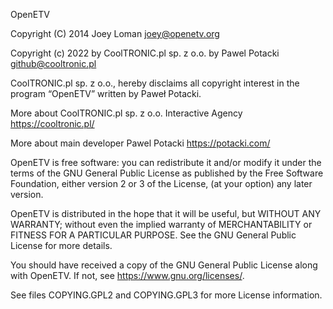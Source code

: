 OpenETV

Copyright (C) 2014 Joey Loman <joey@openetv.org>

Copyright (c) 2022 by CoolTRONIC.pl sp. z o.o. by Pawel Potacki <github@cooltronic.pl>

CoolTRONIC.pl sp. z o.o., hereby disclaims all copyright interest in the program “OpenETV” written by Paweł Potacki.

More about CoolTRONIC.pl sp. z o.o. Interactive Agency https://cooltronic.pl/

More about main developer Pawel Potacki https://potacki.com/

OpenETV is free software: you can redistribute it and/or modify it under the terms of the GNU General Public License as published by the Free Software Foundation, either version 2 or 3 of the License, (at your option) any later version.

OpenETV is distributed in the hope that it will be useful, but WITHOUT ANY WARRANTY; without even the implied warranty of MERCHANTABILITY or FITNESS FOR A PARTICULAR PURPOSE. See the GNU General Public License for more details.

You should have received a copy of the GNU General Public License along with OpenETV. If not, see <https://www.gnu.org/licenses/>.

See files COPYING.GPL2 and COPYING.GPL3 for more License information.

